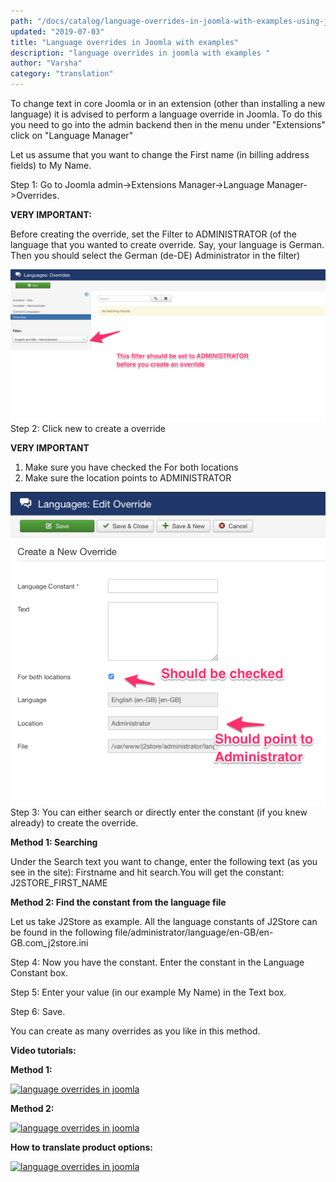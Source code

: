 ```yaml
---
path: "/docs/catalog/language-overrides-in-joomla-with-examples-using-j2store"
updated: "2019-07-03"
title: "Language overrides in Joomla with examples"
description: "language overrides in joomla with examples "
author: "Varsha"
category: "translation"
---
```


To change text in core Joomla or in an extension (other than installing a new language) it is advised to perform a language override in Joomla. To do this you need to go into the admin backend then in the menu under "Extensions" click on "Language Manager"

Let us assume that you want to change the First name (in billing address fields) to My Name.

Step 1: Go to Joomla admin->Extensions Manager->Language Manager->Overrides.

**VERY IMPORTANT:**

Before creating the override, set the Filter to ADMINISTRATOR (of the language that you wanted to create override. Say, your language is German. Then you should select the German (de-DE) Administrator in the filter)

![location filter](https://raw.githubusercontent.com/j2store/doc-images/master//translation/language-override-in-joomla-with-examples/location_filter.png)
Step 2: Click new to create a override

**VERY IMPORTANT**

1. Make sure you have checked the For both locations
2. Make sure the location points to ADMINISTRATOR

![override screen](https://raw.githubusercontent.com/j2store/doc-images/master//translation/language-override-in-joomla-with-examples/override_screen.png)
Step 3: You can either search or directly enter the constant (if you knew already) to create the override.

**Method 1: Searching**

Under the Search text you want to change, enter the following text (as you see in the site): Firstname and hit search.You will get the constant: J2STORE_FIRST_NAME

**Method 2: Find the constant from the language file**

Let us take J2Store as example. All the language constants of J2Store can be found in the following file/administrator/language/en-GB/en-GB.com_j2store.ini

Step 4: Now you have the constant. Enter the constant in the Language Constant box.

Step 5: Enter your value (in our example My Name) in the Text box.

Step 6: Save.

You can create as many overrides as you like in this method.

**Video tutorials:**

**Method 1:**

[![language overrides in joomla](https://img.youtube.com/vi/51J1UkeRu3Y/0.jpg)](https://youtu.be/q-QXbSPLiA0 "language overrides in joomla")

**Method 2:**

[![language overrides in joomla](https://img.youtube.com/vi/51J1UkeRu3Y/0.jpg)](https://youtu.be/xrLXBHnFASc "language overrides in joomla")

**How to translate product options:**

[![language overrides in joomla](https://img.youtube.com/vi/51J1UkeRu3Y/0.jpg)](https://youtu.be/snZgc3Fd_3Y "language overrides in joomla")